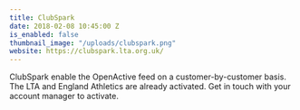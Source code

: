 ```yaml
---
title: ClubSpark
date: 2018-02-08 10:45:00 Z
is_enabled: false
thumbnail_image: "/uploads/clubspark.png"
website: https://clubspark.lta.org.uk/
---
```


ClubSpark enable the OpenActive feed on a customer-by-customer basis. The LTA and England Athletics are already activated. Get in touch with your account manager to activate.